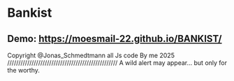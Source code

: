 # Bankist
## Demo: https://moesmail-22.github.io/BANKIST/
Copyright @Jonas_Schmedtmann all Js code By me 2025
//////////////////////////////////////////////////
A wild alert may appear… but only for the worthy.
